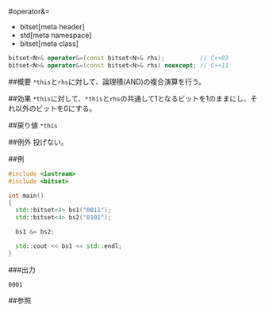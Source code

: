 #operator&=
* bitset[meta header]
* std[meta namespace]
* bitset[meta class]

```cpp
bitset<N>& operator&=(const bitset<N>& rhs);          // C++03
bitset<N>& operator&=(const bitset<N>& rhs) noexcept; // C++11
```

##概要
`*this`と`rhs`に対して、論理積(AND)の複合演算を行う。


##効果
`*this`に対して、`*this`と`rhs`の共通して1となるビットを1のままにし、それ以外のビットを0にする。


##戻り値
`*this`


##例外
投げない。


##例
```cpp
#include <iostream>
#include <bitset>

int main()
{
  std::bitset<4> bs1("0011");
  std::bitset<4> bs2("0101");

  bs1 &= bs2;

  std::cout << bs1 << std::endl;
}
```

###出力
```
0001
```


##参照


